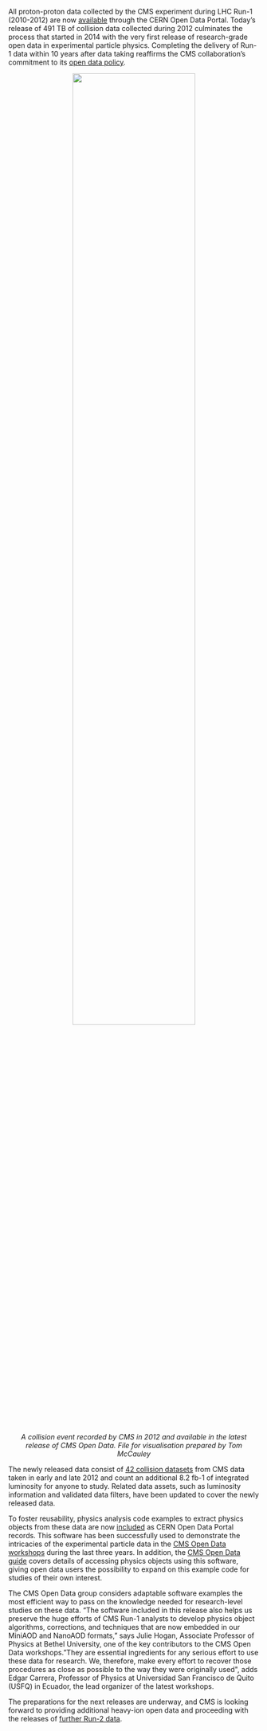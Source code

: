 All proton-proton data collected by the CMS experiment during LHC Run-1 (2010-2012) are now [available](/search?page=1&size=20&q=&type=Dataset&subtype=Collision&subtype=Simulated&experiment=CMS&year=2010&year=2011&year=2012&collision_type=pp) through the CERN Open Data Portal. Today’s release of 491 TB of collision data collected during 2012 culminates the process that started in 2014 with the very first release of research-grade open data in experimental particle physics. Completing the delivery of Run-1 data within 10 years after data taking reaffirms the CMS collaboration’s commitment to its [open data policy](/search?page=1&size=20&q=&type=Dataset&subtype=Collision&subtype=Simulated&experiment=CMS&year=2010&year=2011&year=2012&collision_type=pp).

<center>
<img src="/static/docs/cms-completes-run1-pp-data-release-2022/Run2012D_1.png" width="70%" align="middle">
<br><em>A collision event recorded by CMS in 2012 and available in the latest release of CMS Open Data. File for visualisation prepared by Tom McCauley</em>
</center>

The newly released data consist of [42 collision datasets](/search?page=1&size=20&q=Run2012A%20Run2012D&subtype=Collision&type=Dataset) from CMS data taken in early and late 2012 and count an additional 8.2 fb-1 of integrated luminosity for anyone to study. Related data assets, such as luminosity information and validated data filters, have been updated to cover the newly released data.

To foster reusability, physics analysis code examples to extract physics objects from these data are now [included](/search?page=1&size=20&q=%22Physics%20object%20extractor%20tool%22&type=Software&subtype=Tool&subtype=Workflow) as CERN Open Data Portal records. This software has been successfully used to demonstrate the intricacies of the experimental particle data in the [CMS Open Data workshops](https://cms-opendata-guide.web.cern.ch/cmsOpenData/workshops/) during the last three years. In addition, the [CMS Open Data guide](https://cms-opendata-guide.web.cern.ch/) covers details of accessing physics objects using this software, giving open data users the possibility to expand on this example code for studies of their own interest.

The CMS Open Data group considers adaptable software examples the most efficient way to pass on the knowledge needed for research-level studies on these data. “The software included in this release also helps us preserve the huge efforts of CMS Run-1 analysts to develop physics object algorithms, corrections, and techniques that are now embedded in our MiniAOD and NanoAOD formats,” says Julie Hogan, Associate Professor of Physics at Bethel University, one of the key contributors to the CMS Open Data workshops.”They are essential ingredients for any serious effort to use these data for research. We, therefore, make every effort to recover those procedures as close as possible to the way they were originally used", adds Edgar Carrera, Professor of Physics at Universidad San Francisco de Quito (USFQ) in Ecuador, the lead organizer of the latest workshops.

The preparations for the next releases are underway, and CMS is looking forward to providing additional heavy-ion open data and proceeding with the releases of [further Run-2 data](/docs/first-cms-open-data-from-lhc-run-2-released).